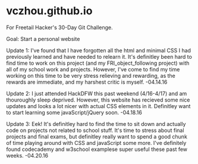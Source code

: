 # vczhou.github.io
For Freetail Hacker's 30-Day Git Challenge.

Goal: Start a personal website

Update 1:
I've found that I have forgotten all the html and minimal CSS I had previously learned and have needed to relearn it. It's definitley been hard to find time to work on this project (and my FRI_object_following project) with all of my school work and projects. However, I've come to find my time working on this time to be very stress relieving and rewarding, as the rewards are immediate, and my harshest critic is myself.
-04.14.16

Update 2:
I just attended HackDFW this past weekend (4/16-4/17) and am thouroughly sleep deprived. However, this website has recieved some nice updates and looks a lot nicer with actual CSS elements in it. Definitley want to start learning some javaScript/jQuery soon.
-04.18.16

Update 3:
Eek! It's definitley hard to find the time to sit down and actually code on projects not related to school stuff. It's time to stress about final projects and final exams, but definitley really want to spend a good chunk of time playing around with CSS and javaScript some more. I've definitely found codecademy and w3school examplese super useful these past few weeks.
-04.20.16
